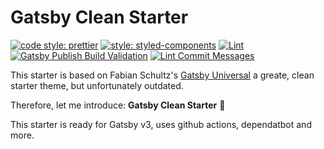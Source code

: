 # Gatsby Clean Starter

[![code style: prettier](https://img.shields.io/badge/code_style-prettier-ff69b4.svg?style=flat)](https://github.com/prettier/prettier)
[![style: styled-components](https://img.shields.io/badge/style-%F0%9F%92%85%20styled--components-orange.svg?colorB=daa357&colorA=db748e)](https://github.com/styled-components/styled-components)
[![Lint](https://github.com/tillhainbach/gatsby-clean-starter/actions/workflows/lint.yaml/badge.svg)](https://github.com/tillhainbach/gatsby-clean-starter/actions/workflows/lint.yaml)
[![Gatsby Publish Build Validation](https://github.com/tillhainbach/gatsby-clean-starter/actions/workflows/build-validation.yaml/badge.svg)](https://github.com/tillhainbach/gatsby-clean-starter/actions/workflows/build-validation.yaml)
[![Lint Commit Messages](https://github.com/tillhainbach/gatsby-clean-starter/actions/workflows/commitlint.yml/badge.svg)](https://github.com/tillhainbach/gatsby-clean-starter/actions/workflows/commitlint.yml)

This starter is based on Fabian Schultz's [Gatsby Universal](https://github.com/fabe/gatsby-universal) a greate, clean starter theme, but unfortunately outdated.

Therefore, let me introduce: **Gatsby Clean Starter** :tada:

This starter is ready for Gatsby v3, uses github actions, dependatbot and more.
